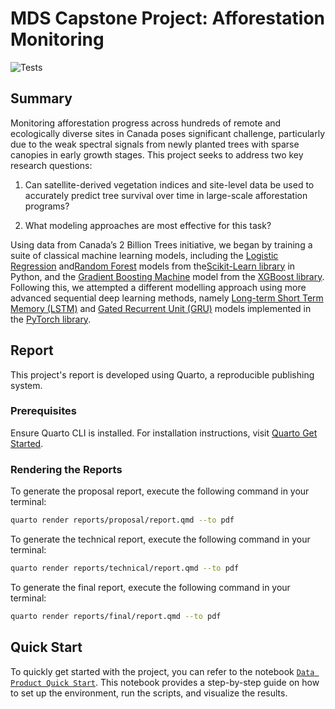 # MDS Capstone Project: Afforestation Monitoring

![Tests](https://github.com/ptompalski/MDSAfforestationMonitoring/actions/workflows/run_test.yaml)

## Summary

Monitoring afforestation progress across hundreds of remote and ecologically diverse sites in Canada poses significant challenge, particularly due to the weak spectral signals from newly planted trees with sparse canopies in early growth stages. This project seeks to address two key research questions:

1. Can satellite-derived vegetation indices and site-level data be used to accurately predict tree survival over time in large-scale afforestation programs?

2. What modeling approaches are most effective for this task?

Using data from Canada’s 2 Billion Trees initiative, we began by training a suite of classical machine learning models, including the [Logistic Regression](https://scikit-learn.org/stable/modules/generated/sklearn.linear_model.LogisticRegression.html) and[Random Forest](https://scikit-learn.org/stable/modules/generated/sklearn.ensemble.RandomForestClassifier.html) models from the[Scikit-Learn library](https://scikit-learn.org/stable/index.html) in Python, and the [Gradient Boosting Machine](https://xgboost.readthedocs.io/en/latest/python/python_api.html#module-xgboost.sklearn) model from the [XGBoost library](https://xgboost.readthedocs.io/en/latest/index.html). Following this, we attempted a different modelling approach using more advanced sequential deep learning methods, namely [Long-term Short Term Memory (LSTM)](https://docs.pytorch.org/docs/stable/generated/torch.nn.LSTM.html) and [Gated Recurrent Unit (GRU)](https://docs.pytorch.org/docs/stable/generated/torch.nn.GRU.html) models implemented in the [PyTorch library](https://pytorch.org/).

## Report

This project's report is developed using Quarto, a reproducible publishing system.

### Prerequisites

Ensure Quarto CLI is installed. For installation instructions, visit [Quarto Get Started](https://quarto.org/docs/get-started/).

### Rendering the Reports

To generate the proposal report, execute the following command in your terminal:

``` bash
quarto render reports/proposal/report.qmd --to pdf
```

To generate the technical report, execute the following command in your terminal:

``` bash
quarto render reports/technical/report.qmd --to pdf
```

To generate the final report, execute the following command in your terminal:

``` bash
quarto render reports/final/report.qmd --to pdf
```

## Quick Start

To quickly get started with the project, you can refer to the notebook [`Data Product Quick Start`](./notebooks/data_product_quickstart.ipynb). This notebook provides a step-by-step guide on how to set up the environment, run the scripts, and visualize the results.